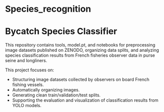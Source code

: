 # Species_recognition
# Bycatch Species Classifier

This repository contains tools, model.pt, and notebooks for preprocessing image datasets published on ZENODO, organizing data splits, and analyzing species classification results from French fisheries observer data in purse seine and longliners.


This project focuses on:
- Structuring image datasets collected by observers on board French fishing vessels.
- Automatically organizing images.
- Generating clean train/validation/test splits.
- Supporting the evaluation and visualization of classification results from YOLO models.


